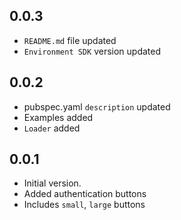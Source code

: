 ## 0.0.3
- `README.md` file updated
- `Environment SDK` version updated

## 0.0.2
- pubspec.yaml `description` updated
- Examples added
- `Loader` added

## 0.0.1
- Initial version.
- Added authentication buttons
- Includes `small`, `large` buttons